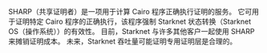 SHARP（共享证明者）是一项用于计算 Cairo 程序正确执行证明的服务。 它可用于证明特定 Cairo 程序的正确执行，该程序强制 Starknet 状态转换（Starknet OS（操作系统））的有效性。 目前，Starknet 与许多其他客户一起使用 SHARP 来摊销证明成本。 未来，Starknet 吞吐量可能证明专用证明层是合理的。
